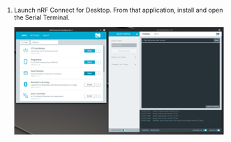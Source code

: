 1. Launch nRF Connect for Desktop. From that application, install and open the
   Serial Terminal.

    ![Nordic nRF Connect for Desktop launch the Serial Terminal](../assets/nrf-connect-desktop-serial-terminal-launch.jpg)
